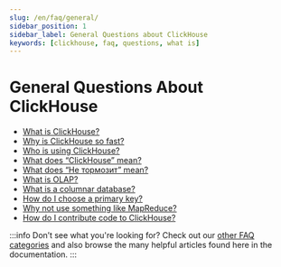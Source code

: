 ```yaml
---
slug: /en/faq/general/
sidebar_position: 1
sidebar_label: General Questions about ClickHouse
keywords: [clickhouse, faq, questions, what is]
---
```


# General Questions About ClickHouse

-   [What is ClickHouse?](/docs/en/coverpages/what-is-clickhouse.md)
-   [Why is ClickHouse so fast?](../../faq/general/why-clickhouse-is-so-fast.md)
-   [Who is using ClickHouse?](../../faq/general/who-is-using-clickhouse.md)
-   [What does “ClickHouse” mean?](../../faq/general/dbms-naming.md)
-   [What does “Не тормозит” mean?](../../faq/general/ne-tormozit.md)
-   [What is OLAP?](../../faq/general/olap.md)
-   [What is a columnar database?](../../faq/general/columnar-database.md)
-   [How do I choose a primary key?](../../guides/improving-query-performance/sparse-primary-indexes/sparse-primary-indexes-intro.md)
-   [Why not use something like MapReduce?](../../faq/general/mapreduce.md)
-   [How do I contribute code to ClickHouse?](../../faq/general/how-do-i-contribute-code-to-clickhouse.md)

:::info Don’t see what you're looking for?
Check out our [other FAQ categories](../../faq/) and also browse the many helpful articles found here in the documentation.
:::

